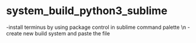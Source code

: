 # system_build_python3_sublime
-install terminus by using package control in sublime command palette
\n -create new build system and paste the file 
